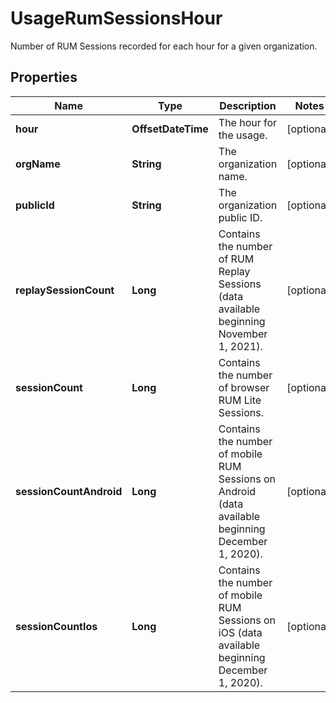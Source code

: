 # UsageRumSessionsHour

Number of RUM Sessions recorded for each hour for a given organization.

## Properties

| Name                    | Type               | Description                                                                                        | Notes      |
| ----------------------- | ------------------ | -------------------------------------------------------------------------------------------------- | ---------- |
| **hour**                | **OffsetDateTime** | The hour for the usage.                                                                            | [optional] |
| **orgName**             | **String**         | The organization name.                                                                             | [optional] |
| **publicId**            | **String**         | The organization public ID.                                                                        | [optional] |
| **replaySessionCount**  | **Long**           | Contains the number of RUM Replay Sessions (data available beginning November 1, 2021).            | [optional] |
| **sessionCount**        | **Long**           | Contains the number of browser RUM Lite Sessions.                                                  | [optional] |
| **sessionCountAndroid** | **Long**           | Contains the number of mobile RUM Sessions on Android (data available beginning December 1, 2020). | [optional] |
| **sessionCountIos**     | **Long**           | Contains the number of mobile RUM Sessions on iOS (data available beginning December 1, 2020).     | [optional] |
